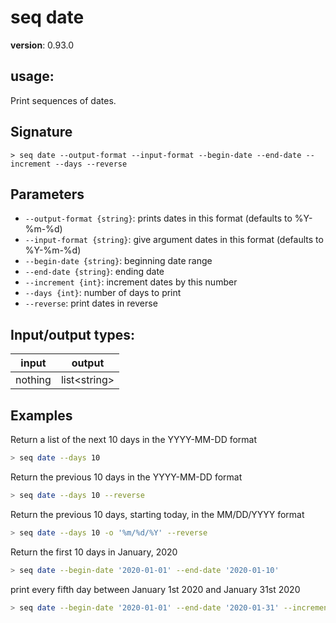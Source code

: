 # seq date

**version**: 0.93.0

## **usage**:

Print sequences of dates.

## Signature

`> seq date --output-format --input-format --begin-date --end-date --increment --days --reverse`

## Parameters

- `--output-format {string}`: prints dates in this format (defaults to %Y-%m-%d)
- `--input-format {string}`: give argument dates in this format (defaults to %Y-%m-%d)
- `--begin-date {string}`: beginning date range
- `--end-date {string}`: ending date
- `--increment {int}`: increment dates by this number
- `--days {int}`: number of days to print
- `--reverse`: print dates in reverse

## Input/output types:

| input   | output         |
| ------- | -------------- |
| nothing | list\<string\> |

## Examples

Return a list of the next 10 days in the YYYY-MM-DD format

```bash
> seq date --days 10
```

Return the previous 10 days in the YYYY-MM-DD format

```bash
> seq date --days 10 --reverse
```

Return the previous 10 days, starting today, in the MM/DD/YYYY format

```bash
> seq date --days 10 -o '%m/%d/%Y' --reverse
```

Return the first 10 days in January, 2020

```bash
> seq date --begin-date '2020-01-01' --end-date '2020-01-10'
```

print every fifth day between January 1st 2020 and January 31st 2020

```bash
> seq date --begin-date '2020-01-01' --end-date '2020-01-31' --increment 5
```
